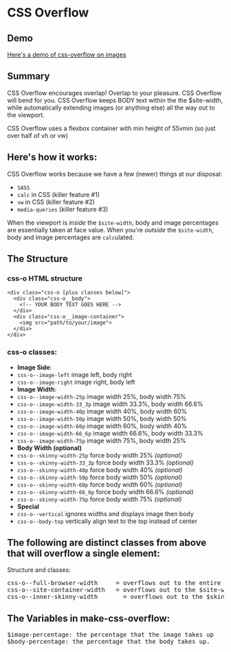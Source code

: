 # CSS Overflow

## Demo
[Here's a demo of css-overflow on images](https://ericconstantinides.github.io/css-overflow/)

## Summary

CSS Overflow encourages overlap! Overlap to your pleasure. CSS Overflow will bend for you. CSS Overflow keeps BODY text within the the $site-width, while automatically extending images (or anything else) all the way out to the viewport.

CSS Overflow uses a flexbox container with min height of 55vmin (so just over half of vh or vw)

## Here's how it works:

CSS Overflow works because we have a few (newer) things at our disposal:
* `SASS`
* `calc` in CSS (killer feature #1)
* `vw` in CSS (killer feature #2)
* `media-queries` (killer feature #3)

When the viewport is <em>inside</em> the `$site-width`, body and image percentages are essentially taken at face value. When you're <em>outside</em> the `$site-width`, body and image percentages are `calc`ulated.

## The Structure

### css-o HTML structure

    <div class="css-o [plus classes below]">
      <div class="css-o__body">
        <!-- YOUR BODY TEXT GOES HERE -->
      </div>
      <div class="css-o__image-container">
        <img src="path/to/your/image">
      </div>
    </div>

### css-o classes:

* **Image Side**:
 * `css-o--image-left`         image left, body right
 * `css-o--image-right`        image right, body left
* **Image Width**:
 * `css-o--image-width-25p`    image width 25%,   body width 75%
 * `css-o--image-width-33_3p`  image width 33.3%, body width 66.6%
 * `css-o--image-width-40p`    image width 40%,   body width 60%
 * `css-o--image-width-50p`    image width 50%,   body width 50%
 * `css-o--image-width-60p`    image width 60%,   body width 40%
 * `css-o--image-width-66_6p`  image width 66.6%, body width 33.3%
 * `css-o--image-width-75p`    image width 75%,   body width 25%
* **Body Width (optional)**
 * `css-o--skinny-width-25p`   force body width 25%   _(optional)_
 * `css-o--skinny-width-33_3p` force body width 33.3% _(optional)_
 * `css-o--skinny-width-40p`   force body width 40%   _(optional)_
 * `css-o--skinny-width-50p`   force body width 50%   _(optional)_
 * `css-o--skinny-width-60p`   force body width 60%   _(optional)_
 * `css-o--skinny-width-66_6p` force body width 66.6% _(optional)_
 * `css-o--skinny-width-75p`   force body width 75%   _(optional)_
* **Special**
 * `css-o--vertical`         ignores widths and displays image then body
 * `css-o--body-top`         vertically align text to the top instead of center


## The following are distinct classes from above that will overflow a single element:

Structure and classes:

<pre>
css-o--full-browser-width     = overflows out to the entire viewport
css-o--site-container-width   = overflows out to the $site-width
css-o--inner-skinny-width       = overflows out to the $skinny-width
</pre>

## The Variables in make-css-overflow:

<pre>
$image-percentage: the percentage that the image takes up
$body-percentage: the percentage that the body takes up.
</pre>
